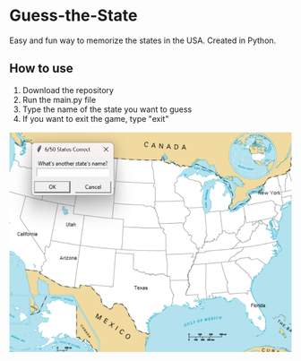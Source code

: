 # Guess-the-State
Easy and fun way to memorize the states in the USA. Created in Python.

## How to use
1. Download the repository
2. Run the main.py file
3. Type the name of the state you want to guess
4. If you want to exit the game, type "exit"

<img src="img/ss.png">
